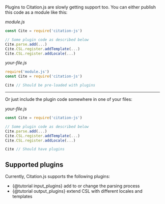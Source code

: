 Plugins to Citation.js are slowly getting support too. You can either publish this code as a module like this:

_module.js_

```js
const Cite = require('citation-js')

// Some plugin code as described below
Cite.parse.add(...)
Cite.CSL.register.addTemplate(...)
Cite.CSL.register.addLocale(...)
```

_your-file.js_

```js
require('module.js')
const Cite = require('citation-js')

Cite // Should be pre-loaded with plugins
```

---

Or just include the plugin code somewhere in one of your files:

_your-file.js_

```js
const Cite = require('citation-js')

// Some plugin code as described below
Cite.parse.add(...)
Cite.CSL.register.addTemplate(...)
Cite.CSL.register.addLocale(...)

Cite // Should have plugins
```

## Supported plugins

Currently, Citation.js supports the following plugins:

  * {@tutorial input_plugins} add to or change the parsing process
  * {@tutorial output_plugins} extend CSL with different locales and templates
